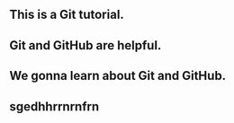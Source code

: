 ## This is a Git tutorial.

## Git and GitHub are helpful.

## We gonna learn about Git and GitHub.

## sgedhhrrnrnfrn